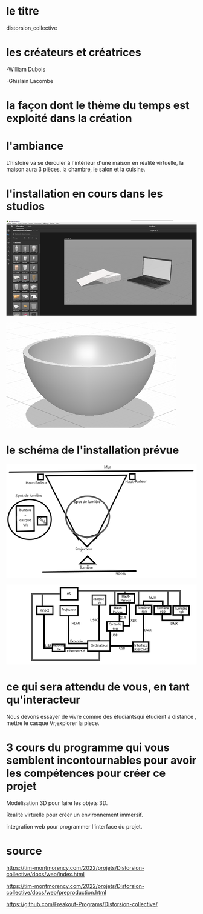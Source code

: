 # le titre

distorsion_collective

# les créateurs et créatrices

-William Dubois

-Ghislain Lacombe


# la façon dont le thème du temps est exploité dans la création


# l'ambiance

L'histoire va se dérouler à l'intérieur d'une maison en réalité virtuelle, la maison aura 3 pièces, la chambre, le salon et la cuisine.


# l'installation en cours dans les studios 

![3d-source-1-resize.png](medias/3d-source-1-resize.png)

![ref-3d-1.png](medias/ref-3d-1.png)

# le schéma de l'installation prévue 
![planV2.png](medias/planV2.png)

![schema_de_branchement.png](medias/schema_de_branchement.png)


# ce qui sera attendu de vous, en tant qu'interacteur

Nous devons essayer de vivre comme des étudiantsqui étudient a distance , mettre le casque Vr,explorer la piece.

# 3 cours du programme qui vous semblent incontournables pour avoir les compétences pour créer ce projet

Modélisation 3D pour faire les objets 3D.

Realité virtuelle pour créer un environnement immersif.

integration web pour programmer l'interface du projet.

# source

https://tim-montmorency.com/2022/projets/Distorsion-collective/docs/web/index.html

https://tim-montmorency.com/2022/projets/Distorsion-collective/docs/web/preproduction.html

https://github.com/Freakout-Programs/Distorsion-collective/
